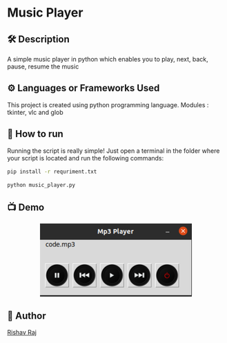 <!--Please do not remove this part-->

# Music Player

## 🛠️ Description

A simple music player in python which enables you to play, next, back, pause, resume the music

## ⚙️ Languages or Frameworks Used

This project is created using python programming language.
Modules : tkinter, vlc and glob

## 🌟 How to run

Running the script is really simple! Just open a terminal in the folder where your script is located and run the following commands:

```sh
pip install -r requriment.txt
```

```sh
python music_player.py
```

## 📺 Demo

<p align="center">
<img src="https://github.com/mr-shitij/Music-Player-In-Python/blob/main/images/Screenshot%20from%202022-10-02%2011-19-40.png" width=70% height=70%>

## 🤖 Author

[Rishav Raj](https://github.com/Rishav214)
